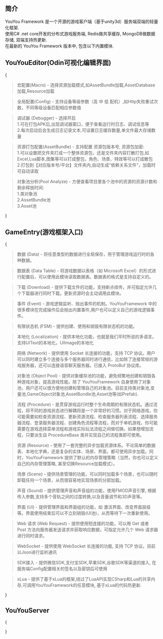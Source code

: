  **简介** 
------------
YouYou Framework 是一个开源的游戏客户端（基于unity3d）服务端双端的轻量化框架.<br>
使用C# .net core开发的分布式游戏服务端, Redis做共享缓存, MongoDB做数据存储, 双端支持热更新.<br>
在最新的 YouYou Framework 版本中, 包含以下内置模块. 

 **YouYouEditor(Odin可视化编辑界面)**
------------------------------------
{
>宏配置(Macro) - 选择资源加载模式,如AssetBundle加载,AssetDatabase加载,Resource加载

>全局配置(Config) - 支持设备等级参数（高 中 低 配机）,如Http失败重试次数，不同等级设备匹配相应参数值

>调试器 (Debugger) - 选择开启<br>
1.可在打包APK后,出现调试器窗口，便于查看运行时日志、调试信息等<br>
2.每次启动后会生成日志记录文本,可设置日志缓存数量,单文件最大存储数量

>资源打包配置(AssetBundle) - 支持配置 资源包版本号, 资源包加密:<br>
1.可以设置把文件夹打成一个整体资源包，还是文件夹内容打散打包,如Excel,Lua脚本,图集等可以打成整包，角色、场景、特效等可以打成散包<br>
2.打包到【对应版本号/平台】文件夹内,自动生成"依赖关系文件"，加载时可自动读取

>对象池分析(Pool Analyze) - 方便查看项目里各个池中的资源的资源计数和剩余释放时间:<br>
1.类对象池<br>
2.AssetBundle池<br>
3.Asset池

}

 **GameEntry(游戏框架入口)** 
------------------------------------
{
>数据 (Data) - 将任意类型的数据进行全局保存，用于管理游戏运行时的各种数据。

>数据表 (Data Table) - 将游戏数据以表格（如 Microsoft Excel）的形式进行配置后，可以使用此模块读取数据表。数据表的格式是支持自定义的。

>下载 (Download) - 提供下载文件的功能，支持断点续传，并可指定允许几个下载器进行同时下载。更新资源时会主动调用此模块。

>事件 (Event) - 游戏逻辑监听、抛出事件的机制。YouYouFramework 中的很多模块在完成操作后会抛出内置事件,用户也可以定义自己的游戏逻辑事件。

>有限状态机 (FSM) - 提供创建、使用和销毁有限状态机的功能。

>本地化 (Localization) - 提供本地化功能，也就是我们平时所说的多语言。支持UIText的本地化，UIImage的本地化

>网络 (Network) - 提供使用 Socket 长连接的功能，支持 TCP 协议。用户可以同时建立多个连接与多个服务器同时进行通信，比如除了连接常规的游戏服务器，还可以连接语音聊天服务器。已接入 ProtoBuf 协议库。

>对象池 (Object Pool) - 提供对象缓存池的功能，避免频繁地创建和销毁各种游戏对象，提高游戏性能。除了 YouYouFramework 自身使用了对象池，用户还可以很方便地创建和管理自己的对象池。目前支持类对象池,变量池,GameObject对象池,AssetBundle池,Asset池等(如Prefab).

>流程 (Procedure) - 是贯穿游戏运行时整个生命周期的有限状态机。通过流程，将不同的游戏状态进行解耦将是一个非常好的习惯。对于网络游戏，你可能需要如检查资源流程、更新资源流程、检查服务器列表流程、选择服务器流程、登录服务器流程、创建角色流程等流程，而对于单机游戏，你可能需要在游戏选择菜单流程和游戏实际玩法流程之间做切换。如果想增加流程，只要派生自 ProcedureBase 类并实现自己的流程类即可使用。

>资源 (Resource) - 使用了一套完整的异步加载资源体系。不论简单的数据表、本地化字典，还是复杂的实体、场景、界面，都可使用异步加载。同时，YouYouFramework 提供了默认的内存管理策略（当然，你也可以定义自己的内存管理策略, 甚至切换Resource加载模式）。

>场景 (Scene) - 提供场景管理的功能，可以同时加载多个场景，也可以随时卸载任何一个场景，从而很容易地实现场景的分部加载。

>声音 (Sound) - 提供管理声音和声音组的功能，使用FMOD声音引擎, 根据传入参数,支持多个音轨之间的过度转换,以及音量调节和3D声音等。

>界面 (UI) - 提供管理界面和界面组的功能，如 激活界面、改变界面层级等。界面使用结束后可以不立刻销毁(UI池)，从而等待下一次重新使用。

>Web 请求 (Web Request) - 提供使用短连接的功能，可以用 Get 或者 Post 方法向服务器发送请求并获取响应数据，可指定允许几个 Web 请求器进行同时请求。

>WebSocket - 提供使用 WebSocket 长连接的功能, 支持 TCP 协议。目前以Json进行监听通讯

>SDK接入 - 提供微信SDK,支付宝SDK,苹果SDK,谷歌SDK等渠道的接入, 在服务端Config配置相关的签名以及密钥后可使用

>xLua - 提供了基于xLua的框架,绕过了LuaAPI实现CSharp和Lua的共享内存,可调用YouYouFramework的任意模块, 基于xLua的代码热更新.

}


 **YouYouServer** 
------------------------------------
{
    
}